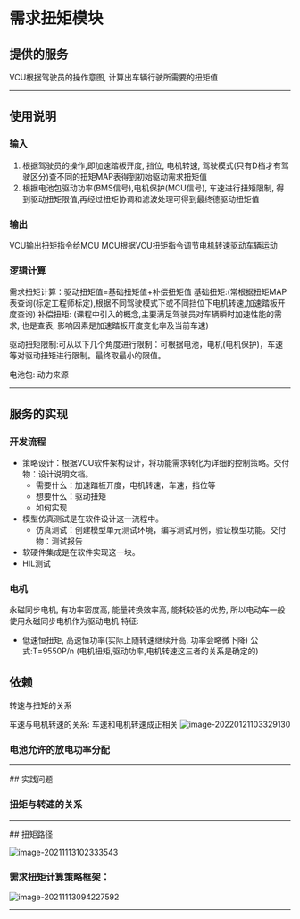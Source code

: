 # 需求扭矩模块

## 提供的服务

VCU根据驾驶员的操作意图, 计算出车辆行驶所需要的扭矩值

<hr>

## 使用说明


### 输入


1. 根据驾驶员的操作,即加速踏板开度, 挡位, 电机转速, 驾驶模式(只有D档才有驾驶区分)查不同的扭矩MAP表得到初始驱动需求扭矩值
2. 根据电池包驱动功率(BMS信号),电机保护(MCU信号), 车速进行扭矩限制, 得到驱动扭矩限值,再经过扭矩协调和滤波处理可得到最终德驱动扭矩值

### 输出

VCU输出扭矩指令给MCU
MCU根据VCU扭矩指令调节电机转速驱动车辆运动

### 逻辑计算

需求扭矩计算：驱动扭矩值=基础扭矩值+补偿扭矩值
基础扭矩:(常根据扭矩MAP表查询(标定工程师标定),根据不同驾驶模式下或不同挡位下电机转速,加速踏板开度查询)
补偿扭矩: (课程中引入的概念,主要满足驾驶员对车辆瞬时加速性能的需求, 也是查表, 影响因素是加速踏板开度变化率及当前车速)
	

驱动扭矩限制:可从以下几个角度进行限制：可根据电池，电机(电机保护)，车速等对驱动扭矩进行限制。最终取最小的限值。

电池包: 动力来源

<hr>


## 服务的实现

### 开发流程

- 策略设计：根据VCU软件架构设计，将功能需求转化为详细的控制策略。交付物：设计说明文档。
  - 需要什么：加速踏板开度，电机转速，车速，挡位等
  - 想要什么：驱动扭矩
  - 如何实现
- 模型仿真测试是在软件设计这一流程中。
  - 仿真测试：创建模型单元测试环境，编写测试用例，验证模型功能。交付物：测试报告
- 软硬件集成是在软件实现这一块。
- HIL测试

### 电机

永磁同步电机, 有功率密度高, 能量转换效率高, 能耗较低的优势, 所以电动车一般使用永磁同步电机作为驱动电机
	特征:

  - 低速恒扭矩, 高速恒功率(实际上随转速继续升高, 功率会略微下降)
    公式:T=9550P/n (电机扭矩,驱动功率,电机转速这三者的关系是确定的)

## 依赖

转速与扭矩的关系

车速与电机转速的关系: 车速和电机转速成正相关
![image-20220121103329130](../../../../AppData/Roaming/Typora/typora-user-images/image-20220121103329130.png)

### 电池允许的放电功率分配

<hr>
## 实践问题

### 扭矩与转速的关系

<hr>
## 扭矩路径

![image-20211113102333543](C:\Users\123\Program\VCU\basic\image\image-20211113102333543.png)

### **需求扭矩计算策略框架：**



![image-20211113094227592](C:\Users\123\Program\VCU\basic\image\image-20211113094227592.png)

<hr>